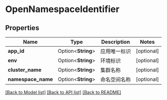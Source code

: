 # OpenNamespaceIdentifier

## Properties

Name | Type | Description | Notes
------------ | ------------- | ------------- | -------------
**app_id** | Option<**String**> | 应用唯一标识 | [optional]
**env** | Option<**String**> | 环境标识 | [optional]
**cluster_name** | Option<**String**> | 集群名称 | [optional]
**namespace_name** | Option<**String**> | 命名空间名称 | [optional]

[[Back to Model list]](../README.md#documentation-for-models) [[Back to API list]](../README.md#documentation-for-api-endpoints) [[Back to README]](../README.md)
